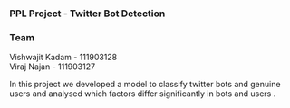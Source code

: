 ### PPL Project - Twitter Bot Detection

### Team
Vishwajit Kadam - 111903128  
Viraj Najan - 111903127

In this project we developed a model to classify  twitter bots and genuine users and analysed which factors differ significantly in bots and users . 
